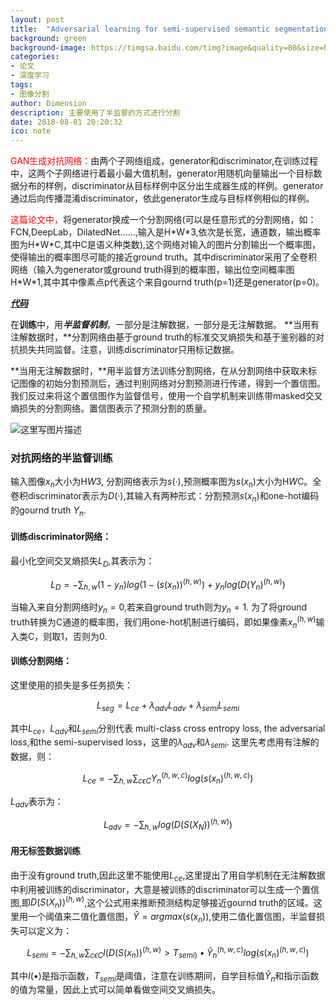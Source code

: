 ```yaml
---
layout: post
title:  "Adversarial learning for semi-supervised semantic segmentation"
background: green
background-image: https://timgsa.baidu.com/timg?image&quality=80&size=b9999_10000&sec=1535556737605&di=92ca9e203bfa90ea61ebdaee1d33bcbd&imgtype=0&src=http%3A%2F%2Fbcs.91.com%2Frbpiczy%2Fsoft%2F2013%2F7%2F4%2F64d3f5cc874641c4b81871cc828ce259%2Fthumb_0025b65b68fc4479b8686c30429e9cfb_320x480.jpg
categories: 
- 论文
- 深度学习
tags: 
- 图像分割
author: Dimension
description: 主要使用了半监督的方式进行分割
date: 2018-08-01 20:20:32
ico: note
---
```


<font color="red">GAN生成对抗网络：</font>由两个子网络组成，generator和discriminator,在训练过程中，这两个子网络进行着最小最大值机制，generator用随机向量输出一个目标数据分布的样例，discriminator从目标样例中区分出生成器生成的样例。generator通过后向传播混淆discriminator，依此generator生成与目标样例相似的样例。

<font color="red">这篇论文中，</font>将generator换成一个分割网络(可以是任意形式的分割网络，如：FCN,DeepLab，DilatedNet……,输入是H\*W\*3,依次是长宽，通道数，输出概率图为H\*W\*C,其中C是语义种类数),这个网络对输入的图片分割输出一个概率图，使得输出的概率图尽可能的接近ground truth。其中discriminator采用了全卷积网络（输入为generator或ground truth得到的概率图，输出位空间概率图H\*W\*1,其中其中像素点p代表这个来自gournd truth(p=1)还是generator(p=0)。

[***代码***](https://github.com/hfslyc/AdvSemiSeg)

在**训练**中，用***半监督机制***，一部分是注解数据，一部分是无注解数据。
 **当用有注解数据时，**分割网络由基于ground truth的标准交叉熵损失和基于鉴别器的对抗损失共同监督。注意，训练discriminator只用标记数据。

**当用无注解数据时，**用半监督方法训练分割网络，在从分割网络中获取未标记图像的初始分割预测后，通过判别网络对分割预测进行传递，得到一个置信图。我们反过来将这个置信图作为监督信号，使用一个自学机制来训练带masked交叉熵损失的分割网络。置信图表示了预测分割的质量。

![这里写图片描述]({{site.baseurl}}/assets/images/2018-8-27/1.png)

### 对抗网络的半监督训练

输入图像$x_n$大小为H*W*3, 分割网络表示为$s(·)$,预测概率图为$s(x_n)$大小为H*W*C。全卷积discriminator表示为$D(·)$,其输入有两种形式：分割预测$s(x_n)$和one-hot编码的gournd truth  $Y_n$.
#### 训练discriminator网络：
  最小化空间交叉熵损失$L_D$,其表示为：

  $$L_D=-\sum_{h,w} (1-y_n)log(1-(s(x_n))^{(h,w)})+y_nlog(D(Y_n)^{(h,w)})$$

  当输入来自分割网络时$y_n=0$,若来自ground truth则为$y_n=1$.
  为了将ground truth转换为C通道的概率图，我们用one-hot机制进行编码，即如果像素$x_n^{(h,w)}$输入类C，则取1，否则为0.
#### 训练分割网络：
  这里使用的损失是多任务损失：

  $$L_{seg}=L_{ce}+λ_{adv}L_{adv}+λ_{semi}L_{semi}$$

  其中$L_{ce}$，$L_{adv}$和$L_{semi}$分别代表 multi-class cross entropy loss, the adversarial loss,和the semi-supervised loss，这里的$λ_{adv}$和$λ_{semi}$.
  这里先考虑用有注解的数据，则：

  $$L_{ce}=-\sum_{h,w}\sum_{c\epsilon{C}}Y_n^{(h,w,c)}log(s(x_n)^{(h,w,c)})$$

  $L_{adv}$表示为：

  $$L_{adv}=-\sum_{h,w}log(D(S(X_N))^{(h,w)})$$
  
#### 用无标签数据训练 
 由于没有ground truth,因此这里不能使用$L_{ce}$,这里提出了用自学机制在无注解数据中利用被训练的discriminator，大意是被训练的discriminator可以生成一个置信图,即$D(S(X_n))^{(h,w)}$,这个公式用来推断预测结构足够接近gournd truth的区域。这里用一个阈值来二值化置信图，$\hat{Y}=argmax(s(x_n))$,使用二值化置信图，半监督损失可以定义为：

 $$L_{semi}=-\sum_{h,w}\sum_{c\epsilon{C}}I(D(S(x_n))^{(h,w)}>T_{semi)}\bullet\hat{Y}_n^{(h,w,c)}log(s(x_n)^{(h,w,c)})$$
 
 其中$I(\bullet)$是指示函数，$T_{semi}$是阈值，注意在训练期间，自学目标值$\hat{Y}_n$和指示函数的值为常量，因此上式可以简单看做空间交叉熵损失。
